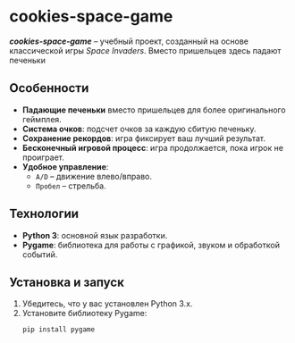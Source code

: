 # cookies-space-game

_**cookies-space-game**_ – учебный проект, созданный на основе классической игры *Space Invaders*. Вместо пришельцев здесь падают печеньки

## Особенности
- **Падающие печеньки** вместо пришельцев для более оригинального геймплея.
- **Система очков**: подсчет очков за каждую сбитую печеньку.
- **Сохранение рекордов**: игра фиксирует ваш лучший результат.
- **Бесконечный игровой процесс**: игра продолжается, пока игрок не проиграет.
- **Удобное управление**:
  - `A/D` – движение влево/вправо.
  - `Пробел` – стрельба.

## Технологии
- **Python 3**: основной язык разработки.
- **Pygame**: библиотека для работы с графикой, звуком и обработкой событий.

## Установка и запуск
1. Убедитесь, что у вас установлен Python 3.x.
2. Установите библиотеку Pygame:
   ```bash
   pip install pygame

